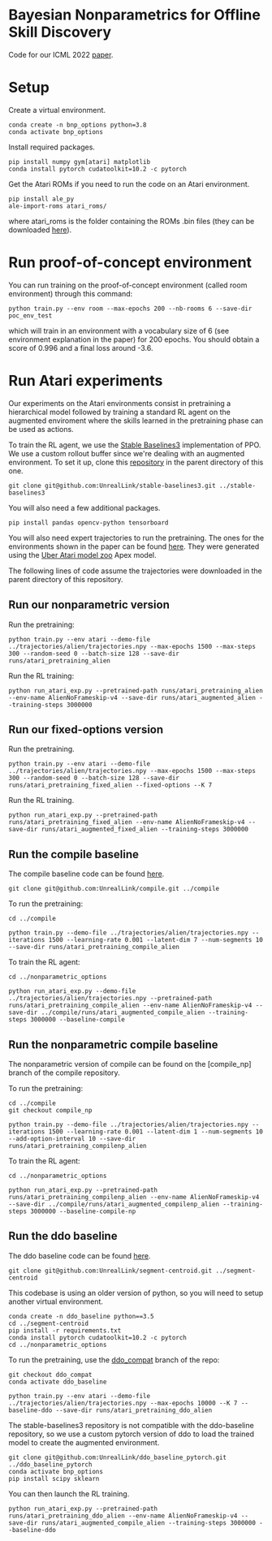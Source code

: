 Bayesian Nonparametrics for Offline Skill Discovery 
===================================================

Code for our ICML 2022 [paper](https://arxiv.org/abs/2202.04675).

# Setup

Create a virtual environment.

```
conda create -n bnp_options python=3.8
conda activate bnp_options
```

Install required packages.

```
pip install numpy gym[atari] matplotlib
conda install pytorch cudatoolkit=10.2 -c pytorch
```

Get the Atari ROMs if you need to run the code on an Atari environment.

```
pip install ale_py
ale-import-roms atari_roms/
```

where atari_roms is the folder containing the ROMs .bin files (they can be downloaded [here](http://www.atarimania.com/rom_collection_archive_atari_2600_roms.html)).


# Run proof-of-concept environment

You can run training on the proof-of-concept environment (called room environment) through this command:

```
python train.py --env room --max-epochs 200 --nb-rooms 6 --save-dir poc_env_test
```

which will train in an environment with a vocabulary size of 6 (see environment explanation in the paper) for 200 epochs.
You should obtain a score of 0.996 and a final loss around -3.6.

# Run Atari experiments

Our experiments on the Atari environments consist in pretraining a hierarchical model followed by training a standard RL agent on the augmented enviroment where the skills learned in the pretraining phase can be used as actions.

To train the RL agent, we use the [Stable Baselines3](https://stable-baselines3.readthedocs.io/en/master/) implementation of PPO. We use a custom rollout buffer since we're dealing with an augmented environment. To set it up, clone this [repository](https://github.com/UnrealLink/stable-baselines3) in the parent directory of this one.

```
git clone git@github.com:UnrealLink/stable-baselines3.git ../stable-baselines3
```

You will also need a few additional packages.

```
pip install pandas opencv-python tensorboard
```

You will also need expert trajectories to run the pretraining. The ones for the environments shown in the paper can be found [here](https://drive.google.com/drive/folders/1oDZjhqrxNh0VqeOmz1M9KWWJuM6NZnj0?usp=sharing). They were generated using the [Uber Atari model zoo](https://github.com/uber-research/atari-model-zoo) Apex model.

The following lines of code assume the trajectories were downloaded in the parent directory of this repository.

## Run our nonparametric version

Run the pretraining:

```
python train.py --env atari --demo-file ../trajectories/alien/trajectories.npy --max-epochs 1500 --max-steps 300 --random-seed 0 --batch-size 128 --save-dir runs/atari_pretraining_alien 
```

Run the RL training:

```
python run_atari_exp.py --pretrained-path runs/atari_pretraining_alien --env-name AlienNoFrameskip-v4 --save-dir runs/atari_augmented_alien --training-steps 3000000
```

## Run our fixed-options version

Run the pretraining.

```
python train.py --env atari --demo-file ../trajectories/alien/trajectories.npy --max-epochs 1500 --max-steps 300 --random-seed 0 --batch-size 128 --save-dir runs/atari_pretraining_fixed_alien --fixed-options --K 7
```

Run the RL training.

```
python run_atari_exp.py --pretrained-path runs/atari_pretraining_fixed_alien --env-name AlienNoFrameskip-v4 --save-dir runs/atari_augmented_fixed_alien --training-steps 3000000
```

## Run the compile baseline

The compile baseline code can be found [here](https://github.com/UnrealLink/compile).

```
git clone git@github.com:UnrealLink/compile.git ../compile
```

To run the pretraining:

```
cd ../compile

python train.py --demo-file ../trajectories/alien/trajectories.npy --iterations 1500 --learning-rate 0.001 --latent-dim 7 --num-segments 10 --save-dir runs/atari_pretraining_compile_alien
```

To train the RL agent:

```
cd ../nonparametric_options

python run_atari_exp.py --demo-file ../trajectories/alien/trajectories.npy --pretrained-path runs/atari_pretraining_compile_alien --env-name AlienNoFrameskip-v4 --save-dir ../compile/runs/atari_augmented_compile_alien --training-steps 3000000 --baseline-compile
```

## Run the nonparametric compile baseline

The nonparametric version of compile can be found on the [compile_np] branch of the compile repository.

To run the pretraining:

```
cd ../compile
git checkout compile_np

python train.py --demo-file ../trajectories/alien/trajectories.npy --iterations 1500 --learning-rate 0.001 --latent-dim 1 --num-segments 10 --add-option-interval 10 --save-dir runs/atari_pretraining_compilenp_alien
```

To train the RL agent:

```
cd ../nonparametric_options

python run_atari_exp.py --pretrained-path runs/atari_pretraining_compilenp_alien --env-name AlienNoFrameskip-v4 --save-dir ../compile/runs/atari_augmented_compilenp_alien --training-steps 3000000 --baseline-compile-np
```

## Run the ddo baseline

The ddo baseline code can be found [here](https://github.com/UnrealLink/segment-centroid).

```
git clone git@github.com:UnrealLink/segment-centroid.git ../segment-centroid
```

This codebase is using an older version of python, so you will need to setup another virtual environment.

```
conda create -n ddo_baseline python==3.5
cd ../segment-centroid
pip install -r requirements.txt
conda install pytorch cudatoolkit=10.2 -c pytorch
cd ../nonparametric_options
```

To run the pretraining, use the [ddo_compat]() branch of the repo:

```
git checkout ddo_compat
conda activate ddo_baseline

python train.py --env atari --demo-file ../trajectories/alien/trajectories.npy --max-epochs 10000 --K 7 --baseline-ddo --save-dir runs/atari_pretraining_ddo_alien
```

The stable-baselines3 repository is not compatible with the ddo-baseline repository, so we use a custom pytorch version of ddo to load the trained model to create the augmented environment. 

```
git clone git@github.com:UnrealLink/ddo_baseline_pytorch.git ../ddo_baseline_pytorch
conda activate bnp_options
pip install scipy sklearn
```

You can then launch the RL training.


```
python run_atari_exp.py --pretrained-path runs/atari_pretraining_ddo_alien --env-name AlienNoFrameskip-v4 --save-dir runs/atari_augmented_compile_alien --training-steps 3000000 --baseline-ddo
```